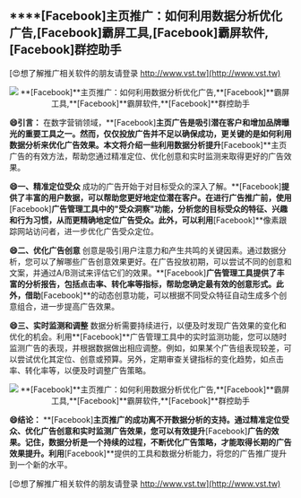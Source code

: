 ## ****[Facebook]**主页推广：如何利用数据分析优化广告,**[Facebook]**霸屏工具,**[Facebook]**霸屏软件,**[Facebook]**群控助手**

[😍想了解推广相关软件的朋友请登录 http://www.vst.tw](http://www.vst.tw)

 <center><img src="https://vst.tw/MP4/tuiguang/png/1.png" alt="**[Facebook]**主页推广：如何利用数据分析优化广告,**[Facebook]**霸屏工具,**[Facebook]**霸屏软件,**[Facebook]**群控助手"></center>

**😄引言：**
在数字营销领域，**[Facebook]**主页广告是吸引潜在客户和增加品牌曝光的重要工具之一。然而，仅仅投放广告并不足以确保成功，更关键的是如何利用数据分析来优化广告效果。本文将介绍一些利用数据分析提升**[Facebook]**主页广告的有效方法，帮助您通过精准定位、优化创意和实时监测来取得更好的广告效果。

**😄一、精准定位受众**
成功的广告开始于对目标受众的深入了解。**[Facebook]**提供了丰富的用户数据，可以帮助您更好地定位潜在客户。在进行广告推广前，使用**[Facebook]**广告管理工具中的"受众洞察"功能，分析您的目标受众的特征、兴趣和行为习惯，从而更精确地定位广告受众。此外，可以利用**[Facebook]**像素跟踪网站访问者，进一步优化广告受众定位。

**😄二、优化广告创意**
创意是吸引用户注意力和产生共鸣的关键因素。通过数据分析，您可以了解哪些广告创意效果更好。在广告投放初期，可以尝试不同的创意和文案，并通过A/B测试来评估它们的效果。**[Facebook]**广告管理工具提供了丰富的分析报告，包括点击率、转化率等指标，帮助您确定最有效的创意形式。此外，借助**[Facebook]**的动态创意功能，可以根据不同受众特征自动生成多个创意组合，进一步提高广告效果。

**😄三、实时监测和调整**
数据分析需要持续进行，以便及时发现广告效果的变化和优化的机会。利用**[Facebook]**广告管理工具中的实时监测功能，您可以随时监测广告的表现，并根据数据做出相应调整。例如，如果某个广告组表现较差，可以尝试优化其定位、创意或预算。另外，定期审查关键指标的变化趋势，如点击率、转化率等，以便及时调整广告策略。

 <center><img src="https://vst.tw/MP4/tuiguang/png/7.png" alt="**[Facebook]**主页推广：如何利用数据分析优化广告,**[Facebook]**霸屏工具,**[Facebook]**霸屏软件,**[Facebook]**群控助手"></center>

**😄结论：**
**[Facebook]**主页推广的成功离不开数据分析的支持。通过精准定位受众、优化广告创意和实时监测广告效果，您可以有效提升**[Facebook]**广告的效果。记住，数据分析是一个持续的过程，不断优化广告策略，才能取得长期的广告效果提升。利用**[Facebook]**提供的工具和数据分析能力，将您的广告推广提升到一个新的水平。

[😍想了解推广相关软件的朋友请登录 http://www.vst.tw](http://www.vst.tw)



